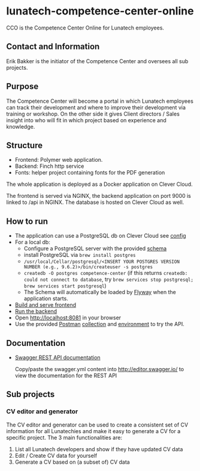 # lunatech-competence-center-online
CCO is the Competence Center Online for Lunatech employees.

## Contact and Information
Erik Bakker is the initiator of the Competence Center and oversees all sub projects.

## Purpose
The Competence Center will become a portal in which Lunatech employees can track their development and where to improve their development via training or workshop. On the other side it gives Client directors / Sales insight into who will fit in which project based on experience and knowledge.

## Structure
- Frontend: Polymer web application. 
- Backend: Finch http service
- Fonts: helper project containing fonts for the PDF generation

The whole application is deployed as a Docker application on Clever Cloud. 

The frontend is served via NGINX, the backend application on port 9000 is linked to /api in NGINX. The database is hosted on Clever Cloud as well. 

## How to run
- The application can use a PostgreSQL db on Clever Cloud see [config](backend/src/main/resources/application.conf)
- For a local db: 
    - Configure a PostgreSQL server with the provided [schema](backend/src/main/resources/schema.sql)
    - install PostgreSQL via `brew install postgres`
    - `/usr/local/Cellar/postgresql/<INSERT YOUR POSTGRES VERSION NUMBER (e.g., 9.6.2)>/bin/createuser -s postgres`
    - `createdb -O postgres competence-center` (if this returns `createdb: could not connect to database`, try `brew services stop postgresql; brew services start postgresql`)
    - The Schema will automatically be loaded by [Flyway](http://flaywaydb.org) when the application starts.
- [Build and serve frontend](frontend/README.md)
- [Run the backend](backend/README.md)
- Open [http://localhost:8081](http://localhost:8081) in your browser
- Use the provided [Postman](https://www.getpostman.com/) [collection](backend/resources/CCO.postman_collection.json) and [environment](backend/resources/OCC.postman_environment.json) to try the API.


## Documentation

- [Swagger REST API documentation](backend/resources/swagger.yml)

  Copy/paste the swagger.yml content into http://editor.swagger.io/ to
  view the documentation for the REST API

## Sub projects

### CV editor and generator
The CV editor and generator can be used to create a consistent set of CV information for all Lunatechies and make it easy to generate a CV for a specific project. The 3 main functionalities are:
1. List all Lunatech developers and show if they have updated CV data
2. Edit / Create CV data for yourself
3. Generate a CV based on (a subset of) CV data
